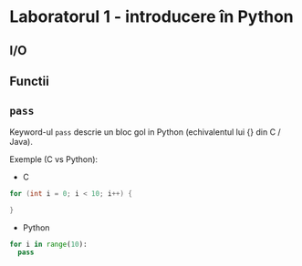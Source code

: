 # Laboratorul 1 - introducere în Python
## I/O
## Functii
## `pass`
Keyword-ul `pass` descrie un bloc gol in Python (echivalentul lui {} din C / Java).

Exemple (C vs Python):
- C
```c
for (int i = 0; i < 10; i++) {

}
```
- Python
```python
for i in range(10):
  pass
```
